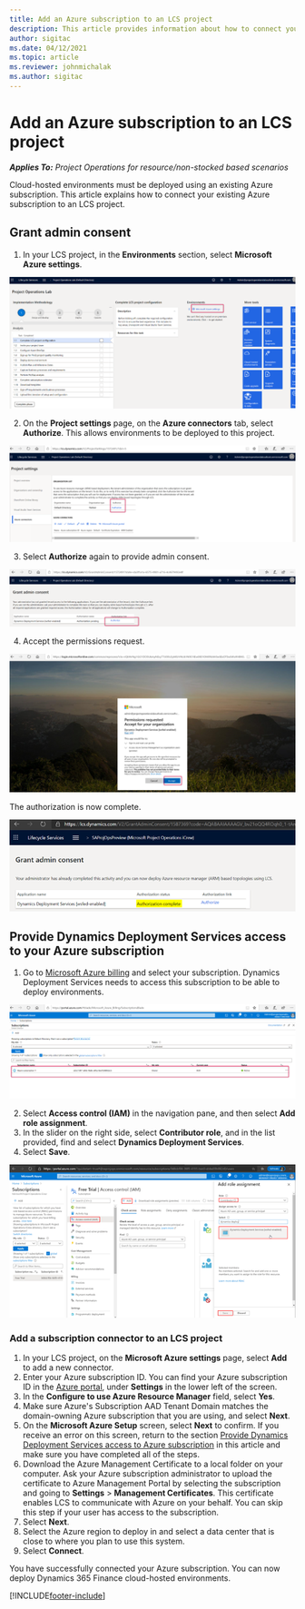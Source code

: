 ```yaml
---
title: Add an Azure subscription to an LCS project
description: This article provides information about how to connect your Azure subscription to an LCS project.
author: sigitac
ms.date: 04/12/2021
ms.topic: article
ms.reviewer: johnmichalak
ms.author: sigitac
---
```


# Add an Azure subscription to an LCS project

_**Applies To:** Project Operations for resource/non-stocked based scenarios_

Cloud-hosted environments must be deployed using an existing Azure subscription. This article explains how to connect your existing Azure subscription to an LCS project. 

## Grant admin consent

1. In your LCS project, in the **Environments** section, select **Microsoft Azure settings**.

![Microsoft Azure Settings.](./media/1MicrosoftAzureSettings.png)

2. On the **Project settings** page, on the **Azure connectors** tab, select **Authorize**. This allows environments to be deployed to this project.

![Azure Connectors.](./media/2AzureConnectors.png)

3. Select **Authorize** again to provide admin consent.

![Grant Admin Consent.](./media/3GrantAdminConsent.png)

4. Accept the permissions request.

![Accept Permission Request.](./media/4AcceptPermissionRequest.png)

The authorization is now complete. 

![Authorization Successfull.](./media/5AuthorizationComplete.png)

## <a name="provide"></a>Provide Dynamics Deployment Services access to your Azure subscription

1. Go to [Microsoft Azure billing](https://portal.azure.com/#blade/Microsoft\_Azure\_Billing/SubscriptionsBlade) and select your subscription. Dynamics Deployment Services needs to access this subscription to be able to deploy environments.

![Azure Subscription Details.](./media/6AzureSubscription.png)

2. Select **Access control (IAM)** in the navigation pane, and then select **Add role assignment**.
3. In the slider on the right side, select **Contributor role**, and in the list provided, find and select **Dynamics Deployment Services**. 
4. Select **Save**.

![Subscription Access.](./media/7SubscriptionAccess.png)

### Add a subscription connector to an LCS project

1. In your LCS project, on the **Microsoft Azure settings** page, select **Add** to add a new connector.
2. Enter your Azure subscription ID. You can find your Azure subscription ID in the [Azure portal](https://ms.portal.azure.com/), under  **Settings**  in the lower left of the screen.
3. In the **Configure to use Azure Resource Manager** field, select **Yes**.
4. Make sure Azure's Subscription AAD Tenant Domain matches the domain-owning Azure subscription that you are using, and select **Next**.
5. On the **Microsoft Azure Setup** screen, select **Next** to confirm. If you receive an error on this screen, return to the section [Provide Dynamics Deployment Services access to Azure subscription](#provide) in this article and make sure you have completed all of the steps.
6. Download the Azure Management Certificate to a local folder on your computer. Ask your Azure subscription administrator to upload the certificate to Azure Management Portal by selecting the subscription and going to **Settings** > **Management Certificates**. This certificate enables LCS to communicate with Azure on your behalf. You can skip this step if your user has access to the subscription.
7. Select  **Next**.
8. Select the Azure region to deploy in and select a data center that is close to where you plan to use this system.
9.  Select  **Connect**.

You have successfully connected your Azure subscription. You can now deploy Dynamics 365 Finance cloud-hosted environments.




[!INCLUDE[footer-include](../includes/footer-banner.md)]
